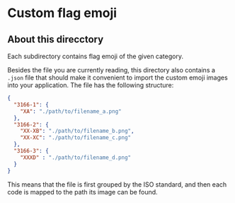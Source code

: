 # Custom flag emoji

## About this direcctory
Each subdirectory contains flag emoji of the given category.

Besides the file you are currently reading, this directory also contains a `.json` file that should make it convenient to import the custom emoji images into your application. The file has the following structure:

```json
{
  "3166-1": {
    "XA": "./path/to/filename_a.png"
  },
  "3166-2": {
    "XX-XB": "./path/to/filename_b.png",
    "XX-XC": "./path/to/filename_c.png"
  },
  "3166-3": {
    "XXXD" : "./path/to/filename_d.png"
  }
}
```

This means that the file is first grouped by the ISO standard, and then each code is mapped to the path its image can be found.
